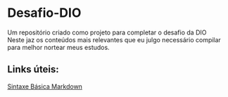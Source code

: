 # Desafio-DIO
Um repositório criado como projeto para completar o desafio da DIO  
Neste jaz os conteúdos mais relevantes que eu julgo necessário compilar para melhor nortear meus estudos.

## Links úteis:

[Sintaxe Básica Markdown](https://www.markdownguide.org/basic-syntax/)
